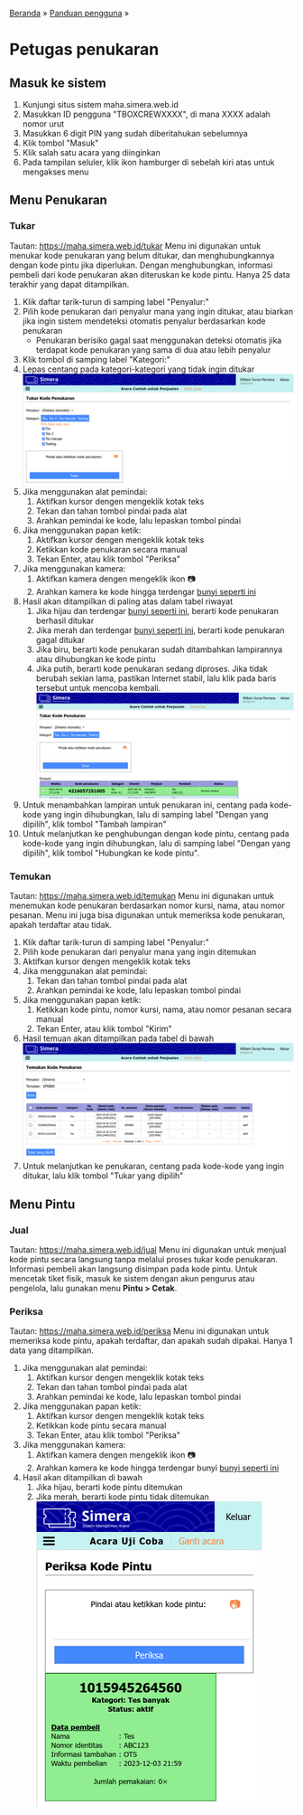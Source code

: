 [Beranda](../index.md) &raquo; [Panduan pengguna](index.md) &raquo; 
# Petugas penukaran

## Masuk ke sistem
1. Kunjungi situs sistem maha.simera.web.id
1. Masukkan ID pengguna "TBOXCREWXXXX", di mana XXXX adalah nomor urut
1. Masukkan 6 digit PIN yang sudah diberitahukan sebelumnya
1. Klik tombol "Masuk"
1. Klik salah satu acara yang diinginkan
1. Pada tampilan seluler, klik ikon hamburger di sebelah kiri atas untuk mengakses menu

## Menu Penukaran
### Tukar
Tautan: https://maha.simera.web.id/tukar
Menu ini digunakan untuk menukar kode penukaran yang belum ditukar, dan menghubungkannya dengan kode pintu jika diperlukan. Dengan menghubungkan, informasi pembeli dari kode penukaran akan diteruskan ke kode pintu. Hanya 25 data terakhir yang dapat ditampilkan.

1. Klik daftar tarik-turun di samping label "Penyalur:"
1. Pilih kode penukaran dari penyalur mana yang ingin ditukar, atau biarkan jika ingin sistem mendeteksi otomatis penyalur berdasarkan kode penukaran
   * Penukaran berisiko gagal saat menggunakan deteksi otomatis jika terdapat kode penukaran yang sama di dua atau lebih penyalur
1. Klik tombol di samping label "Kategori:"
1. Lepas centang pada kategori-kategori yang tidak ingin ditukar
   ![gambar](aset/tukar-1.png)
1. Jika menggunakan alat pemindai:
   1. Aktifkan kursor dengen mengeklik kotak teks
   1. Tekan dan tahan tombol pindai pada alat
   1. Arahkan pemindai ke kode, lalu lepaskan tombol pindai
1. Jika menggunakan papan ketik:
   1. Aktifkan kursor dengen mengeklik kotak teks
   1. Ketikkan kode penukaran secara manual
   1. Tekan Enter, atau klik tombol "Periksa"
1. Jika menggunakan kamera:
   1. Aktifkan kamera dengen mengeklik ikon &#x1F4F7;&#xFE0E;
   1. Arahkan kamera ke kode hingga terdengar [bunyi seperti ini](https://maha.simera.web.id/aset/suara/Cursor1.ogg)
1. Hasil akan ditampilkan di paling atas dalam tabel riwayat
   1. Jika hijau dan terdengar [bunyi seperti ini](https://maha.simera.web.id/aset/suara/Chime1.ogg), berarti kode penukaran berhasil ditukar
   1. Jika merah dan terdengar [bunyi seperti ini](https://maha.simera.web.id/aset/suara/Buzzer1.ogg), berarti kode penukaran gagal ditukar
   1. Jika biru, berarti kode penukaran sudah ditambahkan lampirannya atau dihubungkan ke kode pintu
   1. Jika putih, berarti kode penukaran sedang diproses. Jika tidak berubah sekian lama, pastikan Internet stabil, lalu klik pada baris tersebut untuk mencoba kembali.
   ![gambar](aset/tukar-2.png)
1. Untuk menambahkan lampiran untuk penukaran ini, centang pada kode-kode yang ingin dihubungkan, lalu di samping label "Dengan yang dipilih", klik tombol "Tambah lampiran"
1. Untuk melanjutkan ke penghubungan dengan kode pintu, centang pada kode-kode yang ingin dihubungkan, lalu di samping label "Dengan yang dipilih", klik tombol "Hubungkan ke kode pintu".

### Temukan
Tautan: https://maha.simera.web.id/temukan
Menu ini digunakan untuk menemukan kode penukaran berdasarkan nomor kursi, nama, atau nomor pesanan. Menu ini juga bisa digunakan untuk memeriksa kode penukaran, apakah terdaftar atau tidak.

1. Klik daftar tarik-turun di samping label "Penyalur:"
1. Pilih kode penukaran dari penyalur mana yang ingin ditemukan
1. Aktifkan kursor dengen mengeklik kotak teks
1. Jika menggunakan alat pemindai:
   1. Tekan dan tahan tombol pindai pada alat
   1. Arahkan pemindai ke kode, lalu lepaskan tombol pindai
1. Jika menggunakan papan ketik:
   1. Ketikkan kode pintu, nomor kursi, nama, atau nomor pesanan secara manual
   1. Tekan Enter, atau klik tombol "Kirim"
1. Hasil temuan akan ditampilkan pada tabel di bawah
   ![gambar](aset/temukan.png)
1. Untuk melanjutkan ke penukaran, centang pada kode-kode yang ingin ditukar, lalu klik tombol "Tukar yang dipilih"

## Menu Pintu
### Jual
Tautan: https://maha.simera.web.id/jual
Menu ini digunakan untuk menjual kode pintu secara langsung tanpa melalui proses tukar kode penukaran. Informasi pembeli akan langsung disimpan pada kode pintu. Untuk mencetak tiket fisik, masuk ke sistem dengan akun pengurus atau pengelola, lalu gunakan menu **Pintu > Cetak**.

### Periksa
Tautan: https://maha.simera.web.id/periksa
Menu ini digunakan untuk memeriksa kode pintu, apakah terdaftar, dan apakah sudah dipakai. Hanya 1 data yang ditampilkan.

1. Jika menggunakan alat pemindai:
   1. Aktifkan kursor dengen mengeklik kotak teks
   1. Tekan dan tahan tombol pindai pada alat
   1. Arahkan pemindai ke kode, lalu lepaskan tombol pindai
1. Jika menggunakan papan ketik:
   1. Aktifkan kursor dengen mengeklik kotak teks
   1. Ketikkan kode pintu secara manual
   1. Tekan Enter, atau klik tombol "Periksa"
1. Jika menggunakan kamera:
   1. Aktifkan kamera dengen mengeklik ikon &#x1F4F7;&#xFE0E;
   1. Arahkan kamera ke kode hingga terdengar bunyi [bunyi seperti ini](https://maha.simera.web.id/aset/suara/Cursor1.ogg)
1. Hasil akan ditampilkan di bawah
   1. Jika hijau, berarti kode pintu ditemukan
   1. Jika merah, berarti kode pintu tidak ditemukan
   ![gambar](aset/periksa.png)
